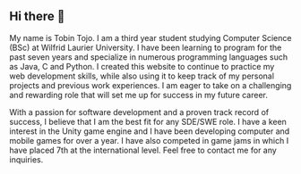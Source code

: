 ## Hi there 👋

My name is Tobin Tojo. I am a third year student studying Computer Science (BSc) at Wilfrid Laurier University. I have been learning to program for the past seven years and specialize in numerous programming languages such as Java, C and Python. I created this website to continue to practice my web development skills, while also using it to keep track of my personal projects and previous work experiences. I am eager to take on a challenging and rewarding role that will set me up for success in my future career.

With a passion for software development and a proven track record of success, I believe that I am the best fit for any SDE/SWE role. I have a keen interest in the Unity game engine and I have been developing computer and mobile games for over a year. I have also competed in game jams in which I have placed 7th at the international level. Feel free to contact me for any inquiries.

<!--
**TobinTojo/tobintojo** is a ✨ _special_ ✨ repository because its `README.md` (this file) appears on your GitHub profile.

Here are some ideas to get you started:

- 🔭 I’m currently working on ...
- 🌱 I’m currently learning ...
- 👯 I’m looking to collaborate on ...
- 🤔 I’m looking for help with ...
- 💬 Ask me about ...
- 📫 How to reach me: ...
- 😄 Pronouns: ...
- ⚡ Fun fact: ...
-->
